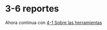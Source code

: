# 3-6 reportes

Ahora continua con [4-1 Sobre las herramientas](../4-herramientas/4-1-sobre-las-herramientas.md)
